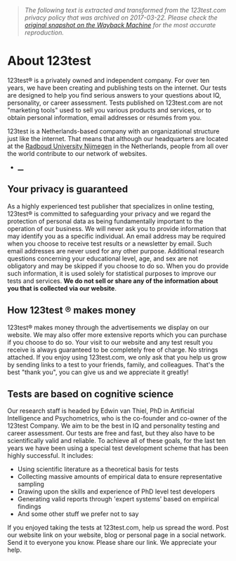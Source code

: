 > *The following text is extracted and transformed from the 123test.com privacy policy that was archived on 2017-03-22. Please check the [original snapshot on the Wayback Machine](https://web.archive.org/web/20170322141825id_/https%3A//www.123test.com/about_123test) for the most accurate reproduction.*

# About 123test

123test® is a privately owned and independent company. For over ten years, we have been creating and publishing tests on the internet. Our tests are designed to help you find serious answers to your questions about IQ, personality, or career assessment. Tests published on 123test.com are not "marketing tools" used to sell you various products and services, or to obtain personal information, email addresses or résumés from you.

123test is a Netherlands-based company with an organizational structure just like the internet. That means that although our headquarters are located at the [Radboud University Nijmegen](https://www.ru.nl/) in the Netherlands, people from all over the world contribute to our network of websites.

  * [ __ ](https://web.archive.org/tickets/)




## Your privacy is guaranteed

As a highly experienced test publisher that specializes in online testing, 123test® is committed to safeguarding your privacy and we regard the protection of personal data as being fundamentally important to the operation of our business. We will never ask you to provide information that may identify you as a specific individual. An email address may be required when you choose to receive test results or a newsletter by email. Such email addresses are never used for any other purpose. Additional research questions concerning your educational level, age, and sex are not obligatory and may be skipped if you choose to do so. When you do provide such information, it is used solely for statistical purposes to improve our tests and services. **We do not sell or share any of the information about you that is collected via our website**.

## How 123test ® makes money

123test® makes money through the advertisements we display on our website. We may also offer more extensive reports which you can purchase if you choose to do so. Your visit to our website and any test result you receive is always guaranteed to be completely free of charge. No strings attached. If you enjoy using 123test.com, we only ask that you help us grow by sending links to a test to your friends, family, and colleagues. That's the best "thank you", you can give us and we appreciate it greatly!

## Tests are based on cognitive science

Our research staff is headed by Edwin van Thiel, PhD in Artificial Intelligence and Psychometrics, who is the co-founder and co-owner of the 123test Company. We aim to be the best in IQ and personality testing and career assessment. Our tests are free and fast, but they also have to be scientifically valid and reliable. To achieve all of these goals, for the last ten years we have been using a special test development scheme that has been highly successful. It includes:

  * Using scientific literature as a theoretical basis for tests
  * Collecting massive amounts of empirical data to ensure representative sampling
  * Drawing upon the skills and experience of PhD level test developers
  * Generating valid reports through 'expert systems' based on empirical findings
  * And some other stuff we prefer not to say



  
If you enjoyed taking the tests at 123test.com, help us spread the word. Post our website link on your website, blog or personal page in a social network. Send it to everyone you know. Please share our link. We appreciate your help.
